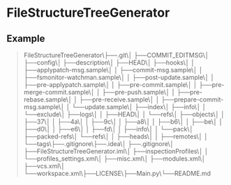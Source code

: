 # FileStructureTreeGenerator

## Example

>FileStructureTreeGenerator\├──.git\│  ├──COMMIT_EDITMSG\│  ├──config\│  ├──description\│  ├──HEAD\│  ├──hooks\│  │  ├──applypatch-msg.sample\│  │  ├──commit-msg.sample\│  │  ├──fsmonitor-watchman.sample\│  │  ├──post-update.sample\│  │  ├──pre-applypatch.sample\│  │  ├──pre-commit.sample\│  │  ├──pre-merge-commit.sample\│  │  ├──pre-push.sample\│  │  ├──pre-rebase.sample\│  │  ├──pre-receive.sample\│  │  ├──prepare-commit-msg.sample\│  │  └──update.sample\│  ├──index\│  ├──info\│  │  └──exclude\│  ├──logs\│  │  ├──HEAD\│  │  └──refs\│  ├──objects\│  │  ├──37\│  │  ├──4a\│  │  ├──9c\│  │  ├──a8\│  │  ├──b6\│  │  ├──be\│  │  ├──d0\│  │  ├──e6\│  │  ├──fd\│  │  ├──info\│  │  └──pack\│  ├──packed-refs\│  └──refs\│  │  ├──heads\│  │  ├──remotes\│  │  └──tags\├──.gitignore\├──.idea\│  ├──.gitignore\│  ├──FileStructureTreeGenerator.iml\│  ├──inspectionProfiles\│  │  └──profiles_settings.xml\│  ├──misc.xml\│  ├──modules.xml\│  ├──vcs.xml\│  └──workspace.xml\├──LICENSE\├──Main.py\└──README.md

